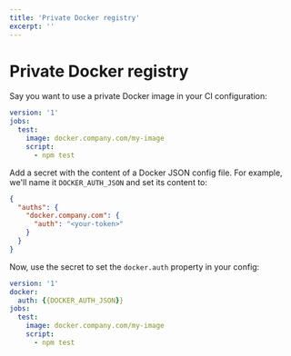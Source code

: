 ```yaml
---
title: 'Private Docker registry'
excerpt: ''
---
```


# Private Docker registry

Say you want to use a private Docker image in your CI configuration:

<div class="code-group" data-props='{ "lineNumbers": ["true"] }'>

```yaml
version: '1'
jobs:
  test:
    image: docker.company.com/my-image
    script:
      - npm test
```

</div>

Add a secret with the content of a Docker JSON config file. For example, we'll name it `DOCKER_AUTH_JSON` and set its content to:

<div class="code-group" data-props='{ "lineNumbers": ["true"] }'>

```json
{
  "auths": {
    "docker.company.com": {
      "auth": "<your-token>"
    }
  }
}
```

</div>

Now, use the secret to set the `docker.auth` property in your config:

<div class="code-group" data-props='{ "lineNumbers": ["true"] }'>

```yaml
version: '1'
docker:
  auth: {{DOCKER_AUTH_JSON}}
jobs:
  test:
    image: docker.company.com/my-image
    script:
      - npm test
```

</div>
